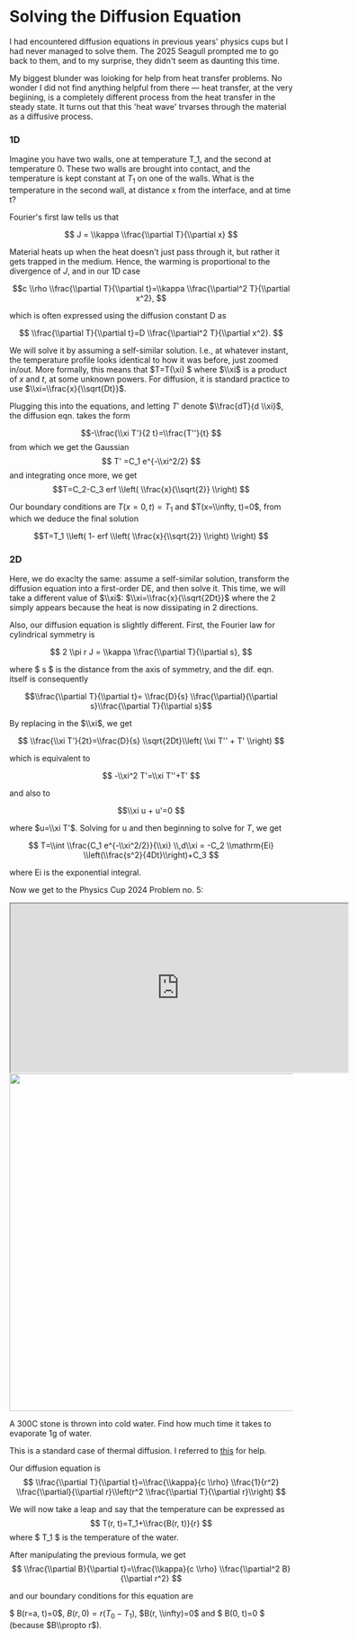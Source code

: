 # Solving the Diffusion Equation

I had encountered diffusion equations in previous years' physics cups but I had never managed to solve them. The 2025 Seagull prompted me to go back to them, and to my surprise, they didn't seem as daunting this time.

My biggest blunder was loioking for help from heat transfer problems. No wonder I did not find anything helpful from there –– heat transfer, at the very begiining, is a completely different process from the heat transfer in the steady state. It turns out that this 'heat wave' trvarses through the material as a diffusive process.

### 1D
Imagine you have two walls, one at temperature T_1, and the second at temperature 0. These two walls are brought into contact, and the temperature is kept constant at $T_1$ on one of the walls.
What is the temperature in the second wall, at distance x from the interface, and at time t?

Fourier's first law tells us that

$$ J = \\kappa \\frac{\\partial T}{\\partial x} $$

Material heats up when the heat doesn't just pass through it, but rather it gets trapped in the medium. Hence, the warming is proportional to the divergence of $J$, and in our 1D case

$$c \\rho \\frac{\\partial T}{\\partial t}=\\kappa \\frac{\\partial^2 T}{\\partial x^2}, $$

which is often expressed using the diffusion constant D as

$$ \\frac{\\partial T}{\\partial t}=D \\frac{\\partial^2 T}{\\partial x^2}. $$

We will solve it by assuming a self-similar solution. I.e., at whatever instant, the temperature profile looks identical to how it was before, just zoomed in/out. More formally, this means that $T=T(\\xi) $ where $\\xi$ is a product of $x$ and $t$, at some unknown powers. For diffusion, it is standard practice to use $\\xi=\\frac{x}{\\sqrt{Dt}}$.

Plugging this into the equations, and letting $T'$ denote $\\frac{dT}{d \\xi}$, the diffusion eqn. takes the form

$$-\\frac{\\xi T'}{2 t}=\\frac{T''}{t} $$ from which we get the Gaussian
$$ T' =C_1 e^{-\\xi^2/2} $$ and integrating once more, we get
$$T=C_2-C_3 erf \\left( \\frac{x}{\\sqrt{2}} \\right) $$

Our boundary conditions are $T(x=0, t) =T_1$ and $T(x=\\infty, t)=0$, from which we deduce the final solution

$$T=T_1 \\left( 1- erf \\left( \\frac{x}{\\sqrt{2}} \\right) \\right) $$

### 2D

Here, we do exaclty the same: assume a self-similar solution, transform the diffusion equation into a first-order DE, and then solve it. This time, we will take a different value of $\\xi$: $\\xi=\\frac{x}{\\sqrt{2Dt}}$ where the 2 simply appears because the heat is now dissipating in 2 directions.

Also, our diffusion equation is slightly different. First, the Fourier law  for cylindrical symmetry is

$$ 2 \\pi r J = \\kappa \\frac{\\partial T}{\\partial s}, $$

where $ s $ is the distance from the axis of symmetry, and the dif. eqn. itself is consequently

$$\\frac{\\partial T}{\\partial t}= \\frac{D}{s} \\frac{\\partial}{\\partial s}\\frac{\\partial T}{\\partial s}$$

By replacing in the $\\xi$, we get

$$ \\frac{\\xi T'}{2t}=\\frac{D}{s} \\sqrt{2Dt}\\left( \\xi T'' + T' \\right) $$

which is equivalent to

$$ -\\xi^2 T'=\\xi T''+T' $$ 

and also to

$$\\xi u + u'=0 $$

where $u=\\xi T'$. Solving for u and then beginning to solve for $T$, we get

$$ T=\\int \\frac{C_1 e^{-\\xi^2/2}}{\\xi} \\,d\\xi = -C_2 \\mathrm{Ei} \\left(\\frac{s^2}{4Dt}\\right)+C_3 $$

where Ei is the exponential integral.

Now we get to the Physics Cup 2024 Problem no. 5: 
<iframe src="https://physicscup.ee/physics-cup-taltech-2024-problem-5/" width="600" height="300"></iframe>

<img src="../articles/images/kajakas2.png" width="600px" height="auto">

A 300C stone is thrown into cold water. Find how much time it takes to evaporate 1g of water.

This is a standard case of thermal diffusion. I referred to [this](https://physlab.org/wp-content/uploads/2016/04/Doc.pdf) for help.

Our diffusion equation is
$$ \\frac{\\partial T}{\\partial t}=\\frac{\\kappa}{c \\rho} \\frac{1}{r^2} \\frac{\\partial}{\\partial r}\\left(r^2 \\frac{\\partial T}{\\partial r}\\right) $$

We will now take a leap and say that the temperature can be expressed as 
$$ T(r, t)=T_1+\\frac{B(r, t)}{r} $$
where $ T_1 $ is the temperature of the water.

After manipulating the previous formula, we get 
$$ \\frac{\\partial B}{\\partial t}=\\frac{\\kappa}{c \\rho} \\frac{\\partial^2 B}{\\partial r^2} $$ 

and our boundary conditions for this equation are 

$ B(r=a, t)=0$, $B(r, 0)=r(T_0-T_1)$, $B(r, \\infty)=0$ and $ B(0, t)=0 $ (because $B\\propto r$).
